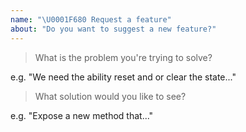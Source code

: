 ```yaml
---
name: "\U0001F680 Request a feature"
about: "Do you want to suggest a new feature?"
---
```


<!-- Please answer the following. Issues that do not will be closed. -->

> What is the problem you're trying to solve?

e.g. "We need the ability reset and or clear the state..."

> What solution would you like to see?

e.g. "Expose a new method that..."

<!--
Before posting, please check that the feature hasn't already been discussed previously (https://github.com/phantomstudios/use-local-state/search)

You can help us add the feature more quickly by:
1. Providing as much detail as possible in this issue

Once the feature is approved, you can help out further by:
1. Writing the code and submitting a PR.
-->

